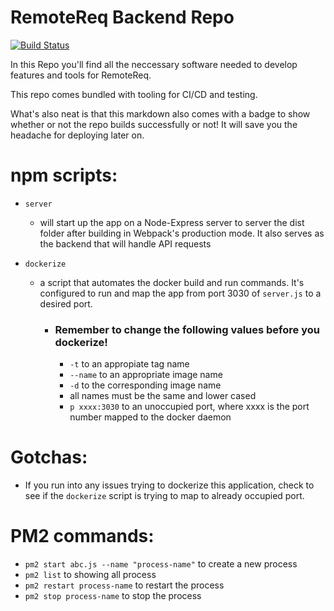 # RemoteReq Backend Repo 
[![Build Status](https://travis-ci.org/RemoteReq/Template.svg?branch=master)](https://travis-ci.org/RemoteReq/Template)

In this Repo you'll find all the neccessary software needed to develop features and tools for RemoteReq. 

This repo comes bundled with tooling for CI/CD and testing. 

What's also neat is that this markdown also comes with a badge to show whether or not the repo builds successfully or not! It will save you the headache for deploying later on.

# npm scripts:

- `server` 
  - will start up the app on a Node-Express server to server the dist folder after building in Webpack's production mode. It also serves as the backend that will handle API requests

- `dockerize`
  - a script that automates the docker build and run commands. It's configured to run and map the app from port 3030 of `server.js` to a desired port.

    - ### Remember to change the following values before you dockerize!
      - `-t` to an appropiate tag name
      - `--name` to an appropriate image name
      - `-d` to the corresponding image name
      - all names must be the same and lower cased
      - `p xxxx:3030` to an unoccupied port, where  xxxx is the port number mapped to the docker daemon

# Gotchas:

  - If you run into any issues trying to dockerize this application, check to see if the `dockerize` script is trying to map to already occupied port.


# PM2 commands: 
   
  - `pm2 start abc.js --name "process-name"` to create a new process
  - `pm2 list` to showing all process
  - `pm2 restart process-name` to restart the process
  - `pm2 stop process-name` to stop the process